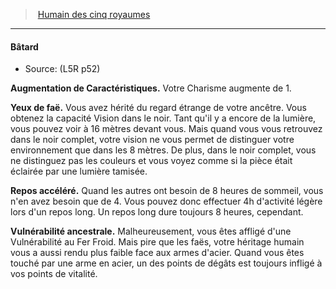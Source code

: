 ﻿---
!GenericItem
Name: Bâtard
Source: (L5R p52)
Id: l5r_human_hd.md#bâtard
ParentLink: l5r_human_hd.md#humain-des-cinq-royaumes
ParentName: Humain des cinq royaumes
NameLevel: 4
Attributes:
  Name: Bâtard
  Markdown: >+
    #### <!--Name-->Bâtard<!--/Name-->


    - Source: <!--Source-->(L5R p52)<!--/Source-->


    **Augmentation de Caractéristiques.** Votre Charisme augmente de 1.


    **Yeux de faë.** Vous avez hérité du regard étrange de votre ancêtre. Vous obtenez la capacité Vision dans le noir. Tant qu'il y a encore de la lumière, vous pouvez voir à 16 mètres devant vous. Mais quand vous vous retrouvez dans le noir complet, votre vision ne vous permet de distinguer votre environnement que dans les 8 mètres. De plus, dans le noir complet, vous ne distinguez pas les couleurs et vous voyez comme si la pièce était éclairée par une lumière tamisée.


    **Repos accéléré.** Quand les autres ont besoin de 8 heures de sommeil, vous n'en avez besoin que de 4. Vous pouvez donc effectuer 4h d'activité légère lors d'un repos long. Un repos long dure toujours 8 heures, cependant.


    **Vulnérabilité ancestrale.** Malheureusement, vous êtes affligé d'une Vulnérabilité au Fer Froid. Mais pire que les faës, votre héritage humain vous a aussi rendu plus faible face aux armes d'acier. Quand vous êtes touché par une arme en acier, un des points de dégâts est toujours infligé à vos points de vitalité.

  Source: (L5R p52)
AttributesDictionary: >+
  Name: Bâtard

  Markdown: >+

    #### <!--Name-->Bâtard<!--/Name-->





    - Source: <!--Source-->(L5R p52)<!--/Source-->





    **Augmentation de Caractéristiques.** Votre Charisme augmente de 1.





    **Yeux de faë.** Vous avez hérité du regard étrange de votre ancêtre. Vous obtenez la capacité Vision dans le noir. Tant qu'il y a encore de la lumière, vous pouvez voir à 16 mètres devant vous. Mais quand vous vous retrouvez dans le noir complet, votre vision ne vous permet de distinguer votre environnement que dans les 8 mètres. De plus, dans le noir complet, vous ne distinguez pas les couleurs et vous voyez comme si la pièce était éclairée par une lumière tamisée.





    **Repos accéléré.** Quand les autres ont besoin de 8 heures de sommeil, vous n'en avez besoin que de 4. Vous pouvez donc effectuer 4h d'activité légère lors d'un repos long. Un repos long dure toujours 8 heures, cependant.





    **Vulnérabilité ancestrale.** Malheureusement, vous êtes affligé d'une Vulnérabilité au Fer Froid. Mais pire que les faës, votre héritage humain vous a aussi rendu plus faible face aux armes d'acier. Quand vous êtes touché par une arme en acier, un des points de dégâts est toujours infligé à vos points de vitalité.



  Source: (L5R p52)

---
> [Humain des cinq royaumes](hd_l5r_human.md)

---

#### Bâtard

- Source: (L5R p52)

**Augmentation de Caractéristiques.** Votre Charisme augmente de 1.

**Yeux de faë.** Vous avez hérité du regard étrange de votre ancêtre. Vous obtenez la capacité Vision dans le noir. Tant qu'il y a encore de la lumière, vous pouvez voir à 16 mètres devant vous. Mais quand vous vous retrouvez dans le noir complet, votre vision ne vous permet de distinguer votre environnement que dans les 8 mètres. De plus, dans le noir complet, vous ne distinguez pas les couleurs et vous voyez comme si la pièce était éclairée par une lumière tamisée.

**Repos accéléré.** Quand les autres ont besoin de 8 heures de sommeil, vous n'en avez besoin que de 4. Vous pouvez donc effectuer 4h d'activité légère lors d'un repos long. Un repos long dure toujours 8 heures, cependant.

**Vulnérabilité ancestrale.** Malheureusement, vous êtes affligé d'une Vulnérabilité au Fer Froid. Mais pire que les faës, votre héritage humain vous a aussi rendu plus faible face aux armes d'acier. Quand vous êtes touché par une arme en acier, un des points de dégâts est toujours infligé à vos points de vitalité.

